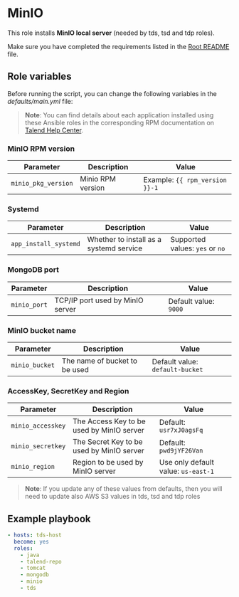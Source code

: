 # MinIO

This role installs **MinIO local server** (needed by tds, tsd and tdp roles).

Make sure you have completed the requirements listed in the [Root README](../../../README.md) file.

## Role variables

Before running the script, you can change the following variables in the *defaults/main.yml* file:

> **Note**: You can find details about each application installed using these Ansible roles in the corresponding RPM documentation on [Talend Help Center](https://help.talend.com/search/all?query=rpm&content-lang=en-US).

### MinIO RPM version

| Parameter               | Description         | Value                         |
| ----------------------- | ------------------- | ----------------------------- |
| `minio_pkg_version` | Minio RPM version   | Example: `{{ rpm_version }}-1` |

### Systemd

| Parameter             | Description                             | Value                           |
| --------------------- | --------------------------------------- | ------------------------------- |
| `app_install_systemd` | Whether to install as a systemd service | Supported values: `yes` or `no` |

### MongoDB port

| Parameter      | Description                        | Value                  |
| -------------- | ---------------------------------- | ---------------------- |
| `minio_port` | TCP/IP port used by MinIO server | Default value: `9000` |

### MinIO bucket name

| Parameter                  | Description                          | Value                           |
| -------------------------- | ------------------------------------ | ------------------------------- |
| `minio_bucket` | The name of bucket to be used | Default value: `default-bucket` |

### AccessKey, SecretKey and Region

| Parameter             | Description                               | Value                                 |
| ----------------------| ----------------------------------------- | ------------------------------------- |
| `minio_accesskey` | The Access Key to be used by MinIO server | Default: `usr7xJ0agsFq`            |
| `minio_secretkey` | The Secret Key to be used by MinIO server | Default: `pwd9jYF26Van`            |
| `minio_region`     | Region to be used by MinIO server         | Use only default value: `us-east-1` |

> **Note**: If you update any of these values from defaults, then you will need to update also AWS S3 values in tds, tsd and tdp roles


## Example playbook

```yaml
- hosts: tds-host
  become: yes
  roles:
    - java
    - talend-repo
    - tomcat
    - mongodb
    - minio
    - tds
```
